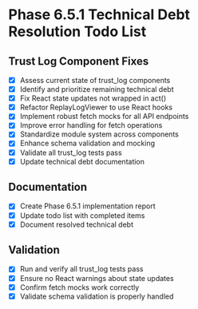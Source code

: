 # Phase 6.5.1 Technical Debt Resolution Todo List

## Trust Log Component Fixes
- [x] Assess current state of trust_log components
- [x] Identify and prioritize remaining technical debt
- [x] Fix React state updates not wrapped in act()
- [x] Refactor ReplayLogViewer to use React hooks
- [x] Implement robust fetch mocks for all API endpoints
- [x] Improve error handling for fetch operations
- [x] Standardize module system across components
- [x] Enhance schema validation and mocking
- [x] Validate all trust_log tests pass
- [x] Update technical debt documentation

## Documentation
- [x] Create Phase 6.5.1 implementation report
- [x] Update todo list with completed items
- [x] Document resolved technical debt

## Validation
- [x] Run and verify all trust_log tests pass
- [x] Ensure no React warnings about state updates
- [x] Confirm fetch mocks work correctly
- [x] Validate schema validation is properly handled
